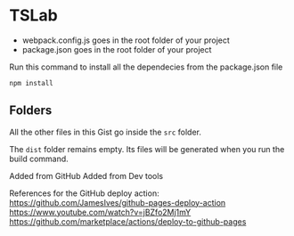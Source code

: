 # TSLab

- webpack.config.js goes in the root folder of your project
- package.json goes in the root folder of your project 

Run this command to install all the dependecies from the package.json file

```
npm install
```
## Folders

All the other files in this Gist go inside the `src` folder.

The `dist` folder remains empty. Its files will be generated when you run the build command.

Added from GitHub
Added from Dev tools 

References for the GitHub deploy action:
https://github.com/JamesIves/github-pages-deploy-action
https://www.youtube.com/watch?v=jBZfo2Mj1mY
https://github.com/marketplace/actions/deploy-to-github-pages

